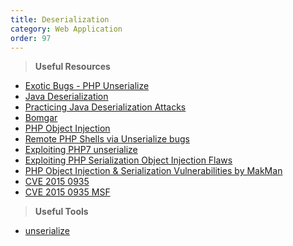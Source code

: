 ```yaml
---
title: Deserialization
category: Web Application
order: 97
---
```



> **Useful Resources**

* [Exotic Bugs - PHP Unserialize](https://www.alertlogic.com/amp/blog/writing-exploits-for-exotic-bug-classes-unserialize()/)
* [Java Deserialization](https://nickbloor.co.uk/2017/08/13/attacking-java-deserialization/)
* [Practicing Java Deserialization Attacks](https://www.google.com/amp/s/diablohorn.com/2017/09/09/understanding-practicing-java-deserialization-exploits/amp/)
* [Bomgar](http://codewhitesec.blogspot.com/2015/05/cve-2015-0935-bomgar-remote-support-portal.html?m=1)
* [PHP Object Injection](https://www.youtube.com/watch?v=A-_Ow-qVD34)
* [Remote PHP Shells via Unserialize bugs](https://www.youtube.com/watch?v=EidBm7-zgSM)
* [Exploiting PHP7 unserialize](https://www.youtube.com/watch?v=_Zj0B4D4TYc)
* [Exploiting PHP Serialization Object Injection Flaws](https://www.youtube.com/watch?v=A-_Ow-qVD34)
* [PHP Object Injection & Serialization Vulnerabilities by MakMan](https://www.youtube.com/watch?v=gTXMFrctYLE)
* [CVE 2015 0935](https://codewhitesec.blogspot.com/2015/05/cve-2015-0935-bomgar-remote-support-portal.html?m=1)
* [CVE 2015 0935 MSF](https://www.exploit-db.com/exploits/39958/)

> **Useful Tools**

* [unserialize](https://www.functions-online.com/unserialize.html)

